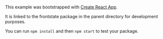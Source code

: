 This example was bootstrapped with [Create React App](https://github.com/facebook/create-react-app).

It is linked to the frontstate package in the parent directory for development purposes.

You can run `npm install` and then `npm start` to test your package.
